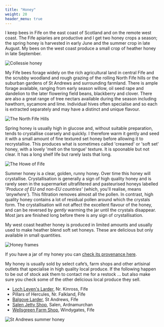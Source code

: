 ```yaml
---
title: "Honey"
weight: 20
header_menu: true
---
```


I keep bees in Fife on the east coast of Scotland and on the remote west coast. The Fife apiaries are productive and I get two honey crops a season; the spring honey is harvested in early June and the summer crop in late August. My bees on the west coast produce a small crop of heather honey in late September.

![Collessie honey](images/fife/191001-005.jpg)

My Fife bees forage widely on the rich agricultural land in central Fife and the scrubby woodland and rough grazing of the rolling North Fife hills or the suburban gardens of St Andrews and surrounding farmland. There is ample forage available, ranging from early season willow, oil seed rape and dandelion to the later flowering field beans, blackberry and clover. There are also a great range of tree nectars available during the season including hawthorn, sycamore and lime. Individual hives often specialise and so each is extracted separately and may have a distinct and unique flavour. 

![The North Fife Hills](/images/fife/170604-04.jpg)

Spring honey is usually high in glucose and, without suitable preparation, tends to crystallise coarsely and quickly. I therefore warm it gently and seed it with a small amount of fine textured set honey before allowing it to recrystallise. This produces what is sometimes called 'creamed' or 'soft set' honey, with a lovely 'melt on the tongue' texture. It is spoonable but not clear. It has a long shelf life but rarely lasts that long.

![The Howe of Fife](/images/fife/160521-26.jpg)

Summer honey is a clear, golden, runny honey. Over time this honey will crystallise. Crystallisation is generally a sign of high quality honey and is rarely seen in the supermarket ultrafiltered and pasteurised honeys labelled *'Produce of EU and non-EU countries'* (which, you'll realise, means *'anywhere'*). This filtration removes almost all the pollen. In contrast, high quality honey contains a lot of residual pollen around which the crystals form. The crystallisation will not affect the excellent flavour of the honey, and can be reversed by *gently* warming the jar until the crystals disappear. Most jars are finished long before there is any sign of crystallisation.

My west coast heather honey is produced in limited amounts and usually used to make heather blend soft set honeys. These are delicious but only available in small quantities.

![Honey frames](images/misc/180616-017.jpg)

If you have a jar of my honey you can [check its provenance here](/provenance).

My honey is usually sold by select cafe’s, farm shops and other artisinal outlets that specialise in high quality local produce. If the following happen to be out of stock ask them to contact me for a restock ... but also make sure you check some of the other delicious local produce they sell.

* [Loch Leven's Larder](https://www.lochlevenslarder.com/), Nr. Kinross, Fife
* Pillars of Hercules, Nr. Falkland, Fife
* [Balgove Larder](https://www.balgove.com/), St Andrews, Fife
* [Salen Jetty Shop](https://www.salenjettyshop.com/), Salen, Ardnamurchan
* [Wellsgreen Farm Shop](https://wellsgreenfarm.co.uk/), Windygates, Fife

![St Andrews summer honey](/images/standrews/220730-003.jpg)